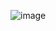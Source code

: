 ![image](https://github.com/JoyeshShrestha/JavaScript/assets/84576929/cb1c709c-2392-416a-bd38-8580ad4eb9d9)
